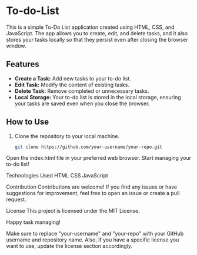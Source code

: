 # To-do-List
This is a simple To-Do List application created using HTML, CSS, and JavaScript. The app allows you to create, edit, and delete tasks, and it also stores your tasks locally so that they persist even after closing the browser window.

## Features

- **Create a Task:** Add new tasks to your to-do list.
- **Edit Task:** Modify the content of existing tasks.
- **Delete Task:** Remove completed or unnecessary tasks.
- **Local Storage:** Your to-do list is stored in the local storage, ensuring your tasks are saved even when you close the browser.

## How to Use

1. Clone the repository to your local machine.
   ```bash
   git clone https://github.com/your-username/your-repo.git

Open the index.html file in your preferred web browser.
Start managing your to-do list!

Technologies Used
HTML
CSS
JavaScript


Contribution
Contributions are welcome! If you find any issues or have suggestions for improvement, feel free to open an issue or create a pull request.


License
This project is licensed under the MIT License.

Happy task managing!

Make sure to replace "your-username" and "your-repo" with your GitHub username and repository name. Also, if you have a specific license you want to use, update the license section accordingly.
